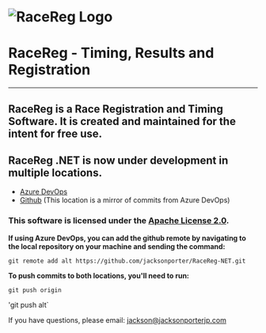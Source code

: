 # ![RaceReg Logo](https://image.jimcdn.com/app/cms/image/transf/dimension=200x10000:format=png/path/s6723e038b030cc3c/image/ib24e5acf080cc3ee/version/1447710752/image.png)
# RaceReg - Timing, Results and Registration
---
## RaceReg is a Race Registration and Timing Software. It is created and maintained for the intent for free use. 
## RaceReg .NET is now under development in multiple locations. 
* [Azure DevOps](https://dev.azure.com/RaceReg/RaceReg)
* [Github](https://githubom.com/jacksonporter/RaceReg-NET) (This location is a mirror of commits from Azure DevOps)

### This software is licensed under the [Apache License 2.0](https://github.com/jacksonporter/RaceReg-NET/blob/master/LICENSE). 

**If using Azure DevOps, you can add the github remote by navigating to the local repository on your machine and sending the command:**

`git remote add alt https://github.com/jacksonporter/RaceReg-NET.git`

**To push commits to both locations, you'll need to run:**

`git push origin`

'git push alt`

If you have questions, please email: <jackson@jacksonporterjp.com>

